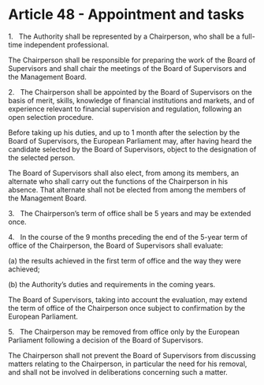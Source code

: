 # Article 48 - Appointment and tasks


1.   The Authority shall be represented by a Chairperson, who shall be a full-time independent professional.

The Chairperson shall be responsible for preparing the work of the Board of Supervisors and shall chair the meetings of the Board of Supervisors and the Management Board.

2.   The Chairperson shall be appointed by the Board of Supervisors on the basis of merit, skills, knowledge of financial institutions and markets, and of experience relevant to financial supervision and regulation, following an open selection procedure.

Before taking up his duties, and up to 1 month after the selection by the Board of Supervisors, the European Parliament may, after having heard the candidate selected by the Board of Supervisors, object to the designation of the selected person.

The Board of Supervisors shall also elect, from among its members, an alternate who shall carry out the functions of the Chairperson in his absence. That alternate shall not be elected from among the members of the Management Board.

3.   The Chairperson’s term of office shall be 5 years and may be extended once.

4.   In the course of the 9 months preceding the end of the 5-year term of office of the Chairperson, the Board of Supervisors shall evaluate:

(a) the results achieved in the first term of office and the way they were achieved;

(b) the Authority’s duties and requirements in the coming years.

The Board of Supervisors, taking into account the evaluation, may extend the term of office of the Chairperson once subject to confirmation by the European Parliament.

5.   The Chairperson may be removed from office only by the European Parliament following a decision of the Board of Supervisors.

The Chairperson shall not prevent the Board of Supervisors from discussing matters relating to the Chairperson, in particular the need for his removal, and shall not be involved in deliberations concerning such a matter.
